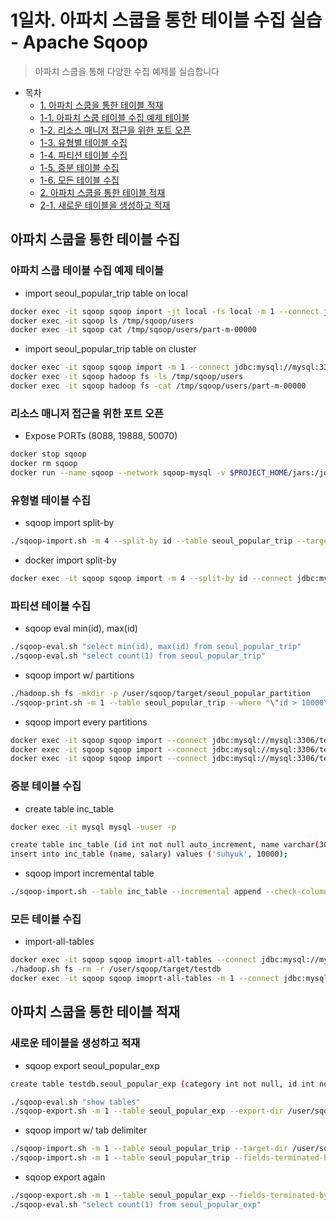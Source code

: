 # 1일차. 아파치 스쿱을 통한 테이블 수집 실습 - Apache Sqoop
> 아파치 스쿱을 통해 다양한 수집 예제를 실습합니다


- 목차
  * [1. 아파치 스쿱을 통한 테이블 적재](#아파치-스쿱을-통한-테이블-적재)
  * [1-1. 아파치 스쿱 테이블 수집 예제 테이블](#아파치-스쿱-테이블-수집-예제-테이블)
  * [1-2. 리소스 매니저 접근을 위한 포트 오픈](#리소스-매니저-접근을-위한-포트-오픈)
  * [1-3. 유형별 테이블 수집](#유형별-테이블-수집)
  * [1-4. 파티션 테이블 수집](#파티션-테이블-수집)
  * [1-5. 증분 테이블 수집](#증분-테이블-수집)
  * [1-6. 모든 테이블 수집](#모든-테이블-수집)
  * [2. 아파치 스쿱을 통한 테이블 적재](#아파치-스쿱을-통한-테이블-적재)
  * [2-1. 새로운 테이블을 생성하고 적재](#새로운-테이블을-생성하고-적재)


## 아파치 스쿱을 통한 테이블 수집

### 아파치 스쿱 테이블 수집 예제 테이블
* import seoul_popular_trip table on local
```bash
docker exec -it sqoop sqoop import -jt local -fs local -m 1 --connect jdbc:mysql://mysql:3306/testdb --username user --password pass --table seoul_popular_trip --target-dir /tmp/sqoop/users
docker exec -it sqoop ls /tmp/sqoop/users
docker exec -it sqoop cat /tmp/sqoop/users/part-m-00000
```
* import seoul_popular_trip table on cluster
```bash
docker exec -it sqoop sqoop import -m 1 --connect jdbc:mysql://mysql:3306/testdb --username user --password pass --table seoul_popular_trip --target-dir /tmp/sqoop/users
docker exec -it sqoop hadoop fs -ls /tmp/sqoop/users
docker exec -it sqoop hadoop fs -cat /tmp/sqoop/users/part-m-00000
```

### 리소스 매니저 접근을 위한 포트 오픈
* Expose PORTs (8088, 19888, 50070)
```bash
docker stop sqoop
docker rm sqoop
docker run --name sqoop --network sqoop-mysql -v $PROJECT_HOME/jars:/jdbc -p 8042:8042 -p 8088:8088 -p 19888:19888 -p 50070:50070 -dit psyoblade/data-engineer-intermediate-day1-sqoop
```


### 유형별 테이블 수집 
* sqoop import split-by
```bash
./sqoop-import.sh -m 4 --split-by id --table seoul_popular_trip --target-dir /home/sqoop/target/seoul_popular_trip_v1 --fields-terminated-by '\t'
```
* docker import split-by
```bash
docker exec -it sqoop sqoop import -m 4 --split-by id --connect jdbc:mysql://mysql:3306/testdb --table seoul_popular_trip --target-dir /home/sqoop/target/seoul_popular_trip_v2 --fields-terminated-by '\t' --delete-target-dir --verbose --username sqoop --password sqoop
```


### 파티션 테이블 수집
* sqoop eval min(id), max(id)
```bash
./sqoop-eval.sh "select min(id), max(id) from seoul_popular_trip"
./sqoop-eval.sh "select count(1) from seoul_popular_trip"
```
* sqoop import w/ partitions
```bash
./hadoop.sh fs -mkdir -p /user/sqoop/target/seoul_popular_partition
./sqoop-print.sh -m 1 --table seoul_popular_trip --where "\"id > 10000\"" --target-dir /user/sqoop/target/seoul_popular_partition/part=10000
```
* sqoop import every partitions
```bash
docker exec -it sqoop sqoop import --connect jdbc:mysql://mysql:3306/testdb --username user --password pass --delete-target-dir -m 1 --table seoul_popular_trip --where "id < 10000" --target-dir /user/sqoop/target/seoul_popular_partition/part=0
docker exec -it sqoop sqoop import --connect jdbc:mysql://mysql:3306/testdb --username user --password pass --delete-target-dir -m 1 --table seoul_popular_trip --where "id > 10001 and id < 20000" --target-dir /user/sqoop/target/seoul_popular_partition/part=10000
docker exec -it sqoop sqoop import --connect jdbc:mysql://mysql:3306/testdb --username user --password pass --delete-target-dir -m 1 --table seoul_popular_trip --where "id > 20001" --target-dir /user/sqoop/target/seoul_popular_partition/part=20000
```


### 증분 테이블 수집
* create table inc\_table
```bash
docker exec -it mysql mysql -uuser -p

create table inc_table (id int not null auto_increment, name varchar(30), salary int, primary key (id));
insert into inc_table (name, salary) values ('suhyuk', 10000);
```
* sqoop import incremental table
```bash
./sqoop-import.sh --table inc_table --incremental append --check-column id --last-value 0 --target-dir /user/sqoop/target/seoul_popular_inc
```


### 모든 테이블 수집
* import-all-tables
```bash
docker exec -it sqoop sqoop imoprt-all-tables --connect jdbc:mysql://mysql:3306/testdb --warehouse-dir /user/sqoop/target/testdb --username user --password pass
./hadoop.sh fs -rm -r /user/sqoop/target/testdb
docker exec -it sqoop sqoop imoprt-all-tables -m 1 --connect jdbc:mysql://mysql:3306/testdb --warehouse-dir /user/sqoop/target/testdb --username user --password pass
```



## 아파치 스쿱을 통한 테이블 적재

### 새로운 테이블을 생성하고 적재
* sqoop export seoul\_popular\_exp
```bash
create table testdb.seoul_popular_exp (category int not null, id int not null, name varchar(100), address varchar(100), naddress varchar(100), tel varchar(20), tag varchar(500)) character set utf8 collate utf8_general_ci;

./sqoop-eval.sh "show tables"
./sqoop-export.sh -m 1 --table seoul_popular_exp --export-dir /user/sqoop/target/seoul_popular_exp
```
* sqoop import w/ tab delimiter
```bash
./sqoop-import.sh -m 1 --table seoul_popular_trip --target-dir /user/sqoop/target/seoul_popular_trip
./sqoop-import.sh -m 1 --table seoul_popular_trip --fields-terminated-by '\t' --delete-target-dir --target-dir /user/sqoop/target/seoul_popular_trip
```
* sqoop export again
```bash
./sqoop-export.sh -m 1 --table seoul_popular_exp --fields-terminated-by '\t' --export-dir /user/sqoop/target/seoul_popular_trip
./sqoop-eval.sh "select count(1) from seoul_popular_exp"
```

